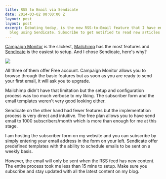 ```yaml
---
title: RSS to Email via Sendicate
date: 2014-03-02 00:00:00 Z
layout: post
layout: post
excerpt: Debuting today, is the new RSS-to-Email feature that I have enabled on my
  blog using Sendicate. Subscribe to get notified to read new articles on my blog.
---
```


[Campaign Monitor](http://www.campaignmonitor.com/) is the slickest, [Mailchimp](http://mailchimp.com/) has the most features and [Sendicate](https://www.sendicate.net/) is the easiest to setup. And I chose Sendicate, here's why?

![](https://res.cloudinary.com/dw9fem4ki/image/upload/v1393778080/sendicate_mu2vp6.jpg)

<!-- more -->

All three of them offer Free account. Campaign Monitor allows you to browse through the basic features but as soon as you are ready to send your first email, it will ask you to upgrade.

Mailchimp didn't have that limitation but the setup and configuration process was too much verbose to my liking. The subscriber form and the email templates weren't very good looking either.

Sendicate on the other hand had fewer features but the implementation process is very direct and intuitive. The free plan allows you to have send email to 1000 subscribers/month which is more than enough for me at this stage.

I am hosting the subscriber form on my website and you can subscribe by simply entering your email address in the form on your left. Sendicate offer predefined templates with the ability to schedule emails to be sent on a weekly basis.

However, the email will only be sent when the RSS feed has new content. The entire process took me less than 15 mins to setup. Make sure you subscribe and stay updated with all the latest content on my blog.
